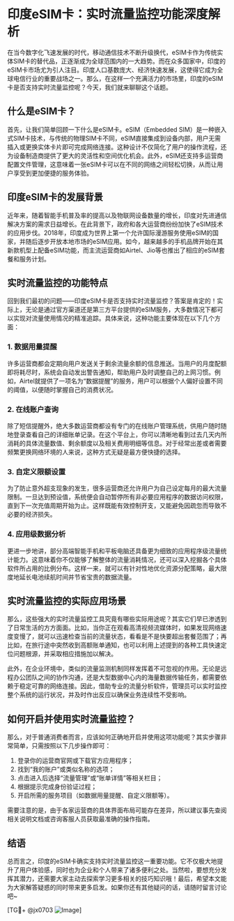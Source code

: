 # 印度eSIM卡：实时流量监控功能深度解析

在当今数字化飞速发展的时代，移动通信技术不断升级换代，eSIM卡作为传统实体SIM卡的替代品，正逐渐成为全球范围内的一大趋势。而在众多国家中，印度的eSIM卡市场尤为引人注目。印度人口基数庞大、经济快速发展，这使得它成为全球电信行业的重要战场之一。那么，在这样一个充满活力的市场里，印度的eSIM卡是否支持实时流量监控呢？今天，我们就来聊聊这个话题。

## 什么是eSIM卡？

首先，让我们简单回顾一下什么是eSIM卡。eSIM（Embedded SIM）是一种嵌入式SIM卡技术，与传统的物理SIM卡不同，eSIM直接集成到设备内部，用户无需插入或更换实体卡片即可完成网络连接。这种设计不仅简化了用户的操作流程，还为设备制造商提供了更大的灵活性和空间优化机会。此外，eSIM还支持多运营商配置文件管理，这意味着一张eSIM卡可以在不同的网络之间轻松切换，从而让用户享受到更加便捷的服务体验。

## 印度eSIM卡的发展背景

近年来，随着智能手机普及率的提高以及物联网设备数量的增长，印度对先进通信解决方案的需求日益增长。在此背景下，政府和各大运营商纷纷加快了eSIM技术的应用步伐。2018年，印度成为世界上第一个允许国际漫游服务使用eSIM的国家，并随后逐步开放本地市场的eSIM应用。如今，越来越多的手机品牌开始在其新款机型上配备eSIM功能，而主流运营商如Airtel、Jio等也推出了相应的eSIM套餐和服务计划。

## 实时流量监控的功能特点

回到我们最初的问题——印度eSIM卡是否支持实时流量监控？答案是肯定的！实际上，无论是通过官方渠道还是第三方平台提供的eSIM服务，大多数情况下都可以实现对流量使用情况的精准追踪。具体来说，这种功能主要体现在以下几个方面：

### 1. 数据用量提醒
许多运营商都会定期向用户发送关于剩余流量余额的信息推送。当用户的月度配额即将耗尽时，系统会自动发出警告通知，帮助用户及时调整自己的上网习惯。例如，Airtel就提供了一项名为“数据提醒”的服务，用户可以根据个人偏好设置不同的阈值，以便随时掌握自己的消费状况。

### 2. 在线账户查询
除了短信提醒外，绝大多数运营商都设有专门的在线账户管理系统，供用户随时随地登录查看自己的详细账单记录。在这个平台上，你可以清晰地看到过去几天内所消耗的具体流量数值、剩余额度以及相关费用明细等信息。对于经常出差或者需要频繁更换网络环境的人来说，这种方式无疑是最方便快捷的选择。

### 3. 自定义限额设置
为了防止意外超支现象的发生，很多运营商还允许用户为自己设定每月的最大流量限制。一旦达到预设值，系统便会自动暂停所有非必要应用程序的数据访问权限，直到下一次充值周期开始为止。这样既能有效控制开支，又能避免因疏忽而导致不必要的经济损失。

### 4. 应用级数据分析
更进一步地讲，部分高端智能手机和平板电脑还具备更为细致的应用程序级流量统计能力。这意味着你不仅能够了解整体的流量消耗情况，还可以深入挖掘各个具体软件所占用的比例分布。这样一来，就可以有针对性地优化资源分配策略，最大限度地延长电池续航时间并节省宝贵的数据流量。

## 实时流量监控的实际应用场景

那么，这些强大的实时流量监控工具究竟有哪些实际用途呢？其实它们早已渗透到了日常生活的方方面面。比如，当你正在观看高清视频流媒体时，如果发现网络速度变慢了，就可以迅速检查当前的流量状态，看看是不是快要超出套餐范围了；再比如，在旅行途中突然收到高额账单通知，也可以利用上述提到的各种工具快速定位问题根源，并采取相应措施加以解决。

此外，在企业环境中，类似的流量监测机制同样发挥着不可忽视的作用。无论是远程办公团队之间的协作沟通，还是大型数据中心内的海量数据传输任务，都需要依赖于稳定可靠的网络连接。因此，借助专业的流量分析软件，管理员可以实时监控整个系统的运行状况，并及时作出反应以确保业务连续性不受影响。

## 如何开启并使用实时流量监控？

那么，对于普通消费者而言，应该如何正确地开启并使用这项功能呢？其实步骤非常简单，只需按照以下几步操作即可：

1. 登录你的运营商官网或下载官方应用程序；
2. 找到“我的账户”或类似名称的选项；
3. 点击进入后选择“流量管理”或“账单详情”等相关栏目；
4. 根据提示完成身份验证过程；
5. 开启所需的服务项目（如数据用量提醒、自定义限额等）。

需要注意的是，由于各家运营商的具体界面布局可能存在差异，所以建议事先查阅相关说明文档或咨询客服人员获取最准确的操作指南。

## 结语

总而言之，印度的eSIM卡确实支持实时流量监控这一重要功能。它不仅极大地提升了用户体验感，同时也为企业和个人带来了诸多便利之处。当然啦，要想充分发挥其潜力，还需要大家主动去探索学习更多相关的技巧知识哦！最后，希望本文能为大家解答疑惑的同时带来更多启发。如果你还有其他疑问的话，请随时留言讨论吧~

[TG💪+ @jx0703 ![Image](https://github.com/user-attachments/assets/dbca1d08-cadb-493c-b0ec-ad6f7a83f270)]